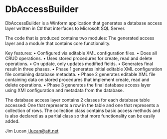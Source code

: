 # DbAccessBuilder
DbAccessBuilder is a Winform application that generates a database access layer written in C# that interfaces to Microsoft SQL Server.

The code that is produced contains two modules: The generated access layer and a module that contains core functionality.

Key features:
• Configured via editable XML configuration files.
• Does all CRUD operations.
• Uses stored procedures for create, read and delete operations.
• On update, only updates modified fields.
• Generates final result in three phases.
• Phase 1 generates initial editable XML configuration file containing database metadata.
• Phase 2 generates editable XML file containing data on stored procedures that implement create, read and delete operations.
• Phase 3 generates the final database access layer using XMl configuration and metadata from the database.

The database access layer contains 2 classes for each database table accessed: One that represents a row in the table and one that represents a collection of rows. The collection class contains basic access methods and is also declared as a partial class so that more functionality can be easily added.

Jim Lucan
j.lucan@att.net
